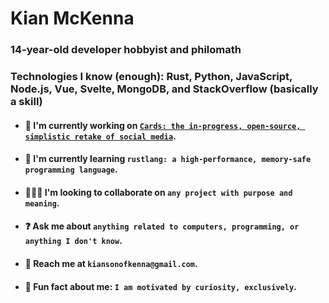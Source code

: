 # Kian McKenna

### 14-year-old developer hobbyist and philomath
### Technologies I know (enough): Rust, Python, JavaScript, Node.js, Vue, Svelte, MongoDB, and StackOverflow (basically a skill)

- #### 📲 I'm currently working on <a href="https://github.com/cowboycodr/cards">```Cards: the in-progress, open-source, simplistic retake of social media```</a>.
- #### 📖 I'm currently learning ```rustlang: a high-performance, memory-safe programming language```.
- #### 🧑‍🤝‍🧑 I'm looking to collaborate on ```any project with purpose and meaning```.
- #### ❓ Ask me about ```anything related to computers, programming, or anything I don't know```.
- #### 📧 Reach me at ```kiansonofkenna@gmail.com```.
- #### 🧠 Fun fact about me: ```I am motivated by curiosity, exclusively```.

<!--
**cowboycodr/cowboycodr** is a ✨ _special_ ✨ repository because its `README.md` (this file) appears on your GitHub profile.

Here are some ideas to get you started:

- 🔭 I’m currently working on ...
- 🌱 I’m currently learning ...
- 👯 I’m looking to collaborate on ...
- 🤔 I’m looking for help with ...
- 💬 Ask me about ...
- 📫 How to reach me: ...
- 😄 Pronouns: ...
- ⚡ Fun fact: ...
-->
